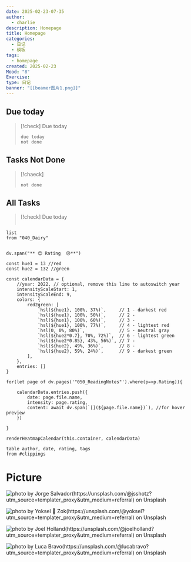 ```yaml
---
date: 2025-02-23-07-35
author:
  - charlie
description: Homepage
title: Homepage
categories:
  - 日记
  - 模板
tags:
  - homepage
created: 2025-02-23
Mood: "8"
Exercise: 
type: 日记
banner: "[[beamer图片1.png]]"
---
```


## Due today

> [!check] Due today
> ```tasks
> due today
> not done
> ```

## Tasks Not Done

> [!chaeck]
> ```tasks
> not done
> ```


## All Tasks

> [!check] Due today
> ```tasks
> ```

```dataview 
list 
from "040_Dairy"
```


```dataviewjs

dv.span("** 😊 Rating  😥**")

const hue1 = 13 //red
const hue2 = 132 //green

const calendarData = {
    //year: 2022, // optional, remove this line to autoswitch year 
    intensityScaleStart: 1,
    intensityScaleEnd: 9,
    colors: {
        red2green: [
            `hsl(${hue1}, 100%, 37%)`,     // 1 - darkest red
            `hsl(${hue1}, 100%, 50%)`,     // 2 - 
            `hsl(${hue1}, 100%, 60%)`,     // 3 - 
            `hsl(${hue1}, 100%, 77%)`,     // 4 - lightest red
            `hsl(0, 0%, 80%)`,             // 5 - neutral gray
            `hsl(${hue2*0.7}, 70%, 72%)`,  // 6 - lightest green
            `hsl(${hue2*0.85}, 43%, 56%)`, // 7 - 
            `hsl(${hue2}, 49%, 36%)`,      // 8 - 
            `hsl(${hue2}, 59%, 24%)`,      // 9 - darkest green
        ],
    },
    entries: []
}

for(let page of dv.pages('"050_ReadingNotes"').where(p=>p.Rating)){ 

    calendarData.entries.push({
        date: page.file.name, 
        intensity: page.rating,
        content: await dv.span(`[](${page.file.name})`), //for hover preview
    })
      
}

renderHeatmapCalendar(this.container, calendarData)
```

```dataview
table author, date, rating, tags
from #clippings 
```



# Picture

![photo by Jorge Salvador(https://unsplash.com/@jsshotz?utm_source=templater_proxy&utm_medium=referral) on Unsplash](https://images.unsplash.com/photo-1597211165861-29ef11229300?crop=entropy&cs=srgb&fm=jpg&ixid=M3w2NDU1OTF8MHwxfHJhbmRvbXx8fHx8fHx8fDE3NDAzMTA1MDl8&ixlib=rb-4.0.3&q=85)

![photo by Yoksel 🌿 Zok(https://unsplash.com/@yoksel?utm_source=templater_proxy&utm_medium=referral) on Unsplash](https://images.unsplash.com/photo-1613236116431-56bc4aabe4ce?crop=entropy&cs=srgb&fm=jpg&ixid=M3w2NDU1OTF8MHwxfHJhbmRvbXx8fHx8fHx8fDE3NDAzMTA1MTB8&ixlib=rb-4.0.3&q=85&w=200&h=200)

![photo by Joel Holland(https://unsplash.com/@joelholland?utm_source=templater_proxy&utm_medium=referral) on Unsplash](https://images.unsplash.com/photo-1470240731273-7821a6eeb6bd?crop=entropy&cs=srgb&fm=jpg&ixid=M3w2NDU1OTF8MHwxfHJhbmRvbXx8fHx8fHx8fDE3NDAzMTA1MDl8&ixlib=rb-4.0.3&q=85&w=200&h=200)

![photo by Luca Bravo(https://unsplash.com/@lucabravo?utm_source=templater_proxy&utm_medium=referral) on Unsplash](https://images.unsplash.com/photo-1508144753681-9986d4df99b3?crop=entropy&cs=srgb&fm=jpg&ixid=M3w2NDU1OTF8MHwxfHJhbmRvbXx8fHx8fHx8fDE3NDAzMTA1MDl8&ixlib=rb-4.0.3&q=85&w=200&h=200)